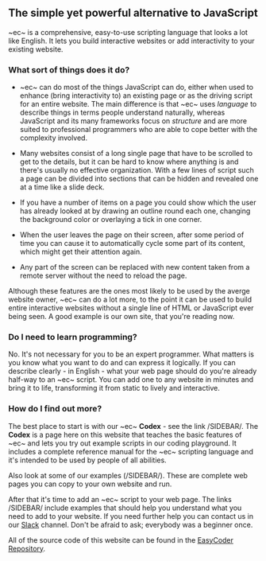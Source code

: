 ## The simple yet powerful alternative to JavaScript ##

~ec~ is a comprehensive, easy-to-use scripting language that looks a lot like English. It lets you build interactive websites or add interactivity to your existing website.

### What sort of things does it do? ###

- ~ec~ can do most of the things JavaScript can do, either when used to enhance (bring interactivity to) an existing page or as the driving script for an entire website. The main difference is that ~ec~ uses _language_ to  describe things in terms people understand naturally, whereas JavaScript and its many frameworks focus on _structure_ and are more suited to professional programmers who are able to cope better with the complexity involved.

- Many websites consist of a long single page that have to be scrolled to get to the details, but it can be hard to know where anything is and there's usually no effective organization. With a few lines of script such a page can be divided into sections that can be hidden and revealed one at a time like a slide deck.

- If you have a number of items on a page you could show which the user has already looked at by drawing an outline round each one, changing the background color or overlaying a tick in one corner.

- When the user leaves the page on their screen, after some period of time you can cause it to automatically cycle some part of its content, which might get their attention again.

- Any part of the screen can be replaced with new content taken from a remote server without the need to reload the page.

Although these features are the ones most likely to be used by the averge website owner, ~ec~ can do a lot more, to the point it can be used to build entire interactive websites without a single line of HTML or JavaScript ever being seen. A good example is our own site, that you're reading now.

### Do I need to learn programming? ###

No. It's not necessary for you to be an expert programmer. What matters is you know what you want to do and can express it logically. If you can describe clearly - in English - what your web page should do you're already half-way to an ~ec~ script. You can add one to any website in minutes and bring it to life, transforming it from static to lively and interactive.

### How do I find out more? ###

The best place to start is with our ~ec~ **Codex** - see the link /SIDEBAR/. The **Codex** is a page here on this website that teaches the basic features of ~ec~ and lets you try out example scripts in our coding playground. It includes a complete reference manual for the ~ec~ scripting language and it's intended to be used by people of all abilities.

Also look at  some of our examples (/SIDEBAR/). These are complete web pages you can copy to your own website and run.

After that it's time to add an ~ec~ script to your web page. The links /SIDEBAR/ include examples that should help you understand what you need to add to your website. If you need further help you can contact us in our [Slack](https://easycoder-software.slack.com/) channel. Don't be afraid to ask; everybody was a beginner once.

All of the source code of this website can be found in the [EasyCoder Repository](https://github.com/easycoder/easycoder.github.io).

